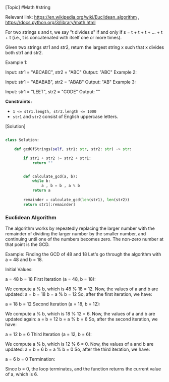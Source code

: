 [Topic] #Math #string

Relevant link: <https://en.wikipedia.org/wiki/Euclidean_algorithm> , <https://docs.python.org/3/library/math.html>

For two strings s and t, we say "t divides s" if and only if s = t + t + t + ... + t + t (i.e., t is concatenated with itself one or more times).

Given two strings str1 and str2, return the largest string x such that x divides both str1 and str2.

Example 1:

Input: str1 = "ABCABC", str2 = "ABC"
Output: "ABC"
Example 2:

Input: str1 = "ABABAB", str2 = "ABAB"
Output: "AB"
Example 3:

Input: str1 = "LEET", str2 = "CODE"
Output: ""

**Constraints:**

-   `1 <= str1.length, str2.length <= 1000`
-   `str1` and `str2` consist of English uppercase letters.

[Solution]

```python

class Solution:

    def gcdOfStrings(self, str1: str, str2: str) -> str:

        if str1 + str2 != str2 + str1:
            return ""


        def calculate_gcd(a, b):
            while b:
                a , b = b , a % b
            return a       
           
        remainder = calculate_gcd(len(str1), len(str2))
        return str1[:remainder]
```

### Euclidean Algorithm

The algorithm works by repeatedly replacing the larger number with the remainder of dividing the larger number by the smaller number, and continuing until one of the numbers becomes zero. The non-zero number at that point is the GCD.

Example: Finding the GCD of 48 and 18
Let's go through the algorithm with a = 48 and b = 18.

Initial Values:

a = 48
b = 18
First Iteration (a = 48, b = 18):

We compute a % b, which is 48 % 18 = 12.
Now, the values of a and b are updated:
a = b = 18
b = a % b = 12
So, after the first iteration, we have:

a = 18
b = 12
Second Iteration (a = 18, b = 12):

We compute a % b, which is 18 % 12 = 6.
Now, the values of a and b are updated again:
a = b = 12
b = a % b = 6
So, after the second iteration, we have:

a = 12
b = 6
Third Iteration (a = 12, b = 6):

We compute a % b, which is 12 % 6 = 0.
Now, the values of a and b are updated:
a = b = 6
b = a % b = 0
So, after the third iteration, we have:

a = 6
b = 0
Termination:

Since b = 0, the loop terminates, and the function returns the current value of a, which is 6.
